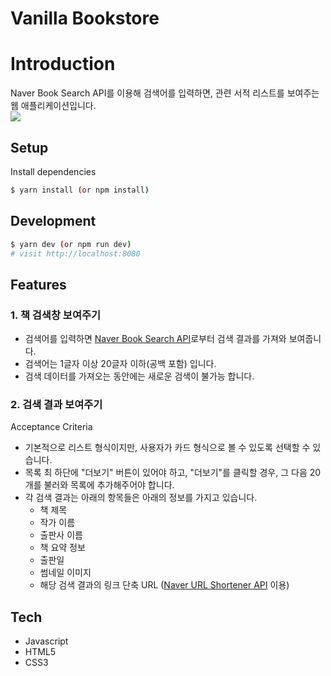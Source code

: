 # Vanilla Bookstore

# Introduction
Naver Book Search API를 이용해 검색어를 입력하면, 관련 서적 리스트를 보여주는 웹 애플리케이션입니다.
<br>
![](vanilla-bookstore.gif)

## Setup

Install dependencies

```sh
$ yarn install (or npm install)
```

## Development

```sh
$ yarn dev (or npm run dev)
# visit http://localhost:8080
```

## Features

### 1. 책 검색창 보여주기

- 검색어를 입력하면 [Naver Book Search API](https://developers.naver.com/docs/search/book/)로부터 검색 결과를 가져와 보여줍니다.
- 검색어는 1글자 이상 20글자 이하(공백 포함) 입니다.
- 검색 데이터를 가져오는 동안에는 새로운 검색이 불가능 합니다.

### 2. 검색 결과 보여주기

Acceptance Criteria

- 기본적으로 리스트 형식이지만, 사용자가 카드 형식으로 볼 수 있도록 선택할 수 있습니다.
- 목록 최 하단에 "더보기" 버튼이 있어야 하고, "더보기"를 클릭할 경우, 그 다음 20개를 불러와 목록에 추가해주어야 합니다.
- 각 검색 결과는 아래의 항목들은 아래의 정보를 가지고 있습니다.
  - 책 제목
  - 작가 이름
  - 출판사 이름
  - 책 요약 정보
  - 출판일
  - 썸네일 이미지
  - 해당 검색 결과의 링크 단축 URL ([Naver URL Shortener API](https://developers.naver.com/docs/utils/shortenurl/) 이용)

## Tech
- Javascript
- HTML5
- CSS3
